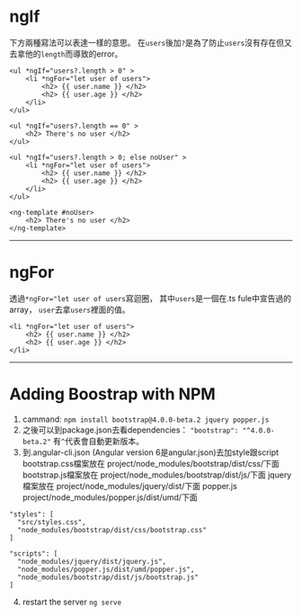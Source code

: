 # ngIf
下方兩種寫法可以表達一樣的意思。
在`users`後加`?`是為了防止`users`沒有存在但又去拿他的`length`而導致的error。
```
<ul *ngIf="users?.length > 0" >
    <li *ngFor="let user of users">
        <h2> {{ user.name }} </h2>
        <h2> {{ user.age }} </h2>
    </li>
</ul>

<ul *ngIf="users?.length == 0" >
    <h2> There's no user </h2>
</ul>
```

```
<ul *ngIf="users?.length > 0; else noUser" >
    <li *ngFor="let user of users">
        <h2> {{ user.name }} </h2>
        <h2> {{ user.age }} </h2>
    </li>
</ul>

<ng-template #noUser>
    <h2> There's no user </h2>
</ng-template>
```

***

# ngFor
透過`*ngFor="let user of users`寫迴圈，
其中`users`是一個在.ts fule中宣告過的array，
`user`去拿`users`裡面的值。
```
<li *ngFor="let user of users">
    <h2> {{ user.name }} </h2>
    <h2> {{ user.age }} </h2>
</li>
```

***

# Adding Boostrap with NPM
1. cammand: `npm install bootstrap@4.0.0-beta.2 jquery popper.js`
2. 之後可以到package.json去看dependencies：
`"bootstrap": "^4.0.0-beta.2"`
有`^`代表會自動更新版本。
3. 到.angular-cli.json (Angular version 6是angular.json)去加style跟script
bootstrap.css檔案放在 project/node_modules/bootstrap/dist/css/下面
bootstrap.js檔案放在 project/node_modules/bootstrap/dist/js/下面
jquery檔案放在 project/node_modules/jquery/dist/下面
popper.js project/node_modules/popper.js/dist/umd/下面

```
"styles": [
  "src/styles.css",
  "node_modules/bootstrap/dist/css/bootstrap.css"
]
```
```
"scripts": [
  "node_modules/jquery/dist/jquery.js",
  "node_modules/popper.js/dist/umd/popper.js",
  "node_modules/bootstrap/dist/js/bootstrap.js"
]
```
4. restart the server `ng serve`

